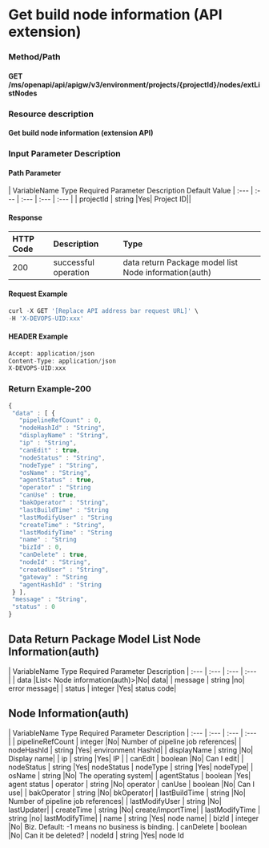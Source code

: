  # Get build node information (API extension) 

 ### Method/Path 

 #### GET /ms/openapi/api/apigw/v3/environment/projects/{projectId}/nodes/extListNodes 

 ### Resource description 

 #### Get build node information (extension API) 

 ### Input Parameter Description 

 #### Path Parameter 

 | VariableName Type Required Parameter Description Default Value 
 | :--- | :--- | :--- | :--- | :--- | 
 | projectId | string |Yes| Project ID|| 

 #### Response 

 | HTTP Code| Description| Type| 
 | :--- | :--- | :--- | 
 | 200 | successful operation | data return Package model list Node information\(auth\)| 

 #### Request Example 

 ```Javascript 
 curl -X GET '[Replace API address bar request URL]' \ 
 -H 'X-DEVOPS-UID:xxx' 
 ``` 

 #### HEADER Example 

 ```Javascript 
 Accept: application/json 
 Content-Type: application/json 
 X-DEVOPS-UID:xxx 
 ``` 

 ### Return Example-200 

 ```Javascript 
 { 
  "data" : [ { 
    "pipelineRefCount" : 0, 
    "nodeHashId" : "String", 
    "displayName" : "String", 
    "ip" : "String", 
    "canEdit" : true, 
    "nodeStatus" : "String", 
    "nodeType" : "String", 
    "osName" : "String", 
    "agentStatus" : true, 
    "operator" : "String 
    "canUse" : true, 
    "bakOperator" : "String", 
    "lastBuildTime" : "String 
    "lastModifyUser" : "String 
    "createTime" : "String", 
    "lastModifyTime" : "String 
    "name" : "String 
    "bizId" : 0, 
    "canDelete" : true, 
    "nodeId" : "String", 
    "createdUser" : "String", 
    "gateway" : "String 
    "agentHashId" : "String 
  } ], 
  "message" : "String", 
  "status" : 0 
 } 
 ``` 

 ## Data Return Package Model List Node Information\(auth\) 

 | VariableName Type Required Parameter Description 
 | :--- | :--- | :--- | :--- | 
 | data |List&lt; Node information\(auth\)&gt;|No| data| 
 | message | string |no| error message| 
 | status | integer |Yes| status code| 

 ## Node Information\(auth\) 

 | VariableName Type Required Parameter Description 
 | :--- | :--- | :--- | :--- | 
 | pipelineRefCount | integer |No| Number of pipeline job references| 
 | nodeHashId | string |Yes| environment HashId| 
 | displayName | string |No| Display name| 
 | ip | string |Yes| IP | 
 | canEdit | boolean |No| Can I edit| 
 | nodeStatus | string |Yes| nodeStatus 
 | nodeType | string |Yes| nodeType| 
 | osName | string |No| The operating system| 
 | agentStatus | boolean |Yes| agent status 
 | operator | string |No| operator 
 | canUse | boolean |No| Can I use| 
 | bakOperator | string |No| bkOperator| 
 | lastBuildTime | string |No| Number of pipeline job references| 
 | lastModifyUser | string |No| lastUpdater| 
 | createTime | string |No| create/importTime| 
 | lastModifyTime | string |no| lastModifyTime| 
 | name | string |Yes| node name| 
 | bizId | integer |No| Biz. Default: -1 means no business is binding. 
 | canDelete | boolean |No| Can it be deleted? 
 | nodeId | string |Yes| node Id
